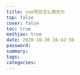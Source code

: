 ```yaml
---
title: vue项目怎么做优化
top: false
cover: false
toc: true
mathjax: true
date: 2020-10-30 16:42:58
password:
summary:
tags:
categories:
---
```


